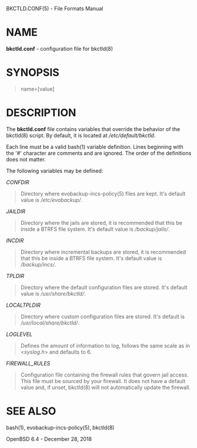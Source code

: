 BKCTLD.CONF(5) - File Formats Manual

# NAME

**bkctld.conf** - configuration file for
bkctld(8)

# SYNOPSIS

> name=\[value]

# DESCRIPTION

The
**bkctld.conf**
file contains variables that override the behavior of the
bkctld(8)
script.
By default, it is located at
*/etc/default/bkctld*.

Each line must be a valid
bash(1)
variable definition.
Lines beginning with the
'#'
character are comments and are ignored.
The order of the definitions does not matter.

The following variables may be defined:

*CONFDIR*

> Directory where
> evobackup-incs-policy(5)
> files are kept.
> It's default value is
> */etc/evobackup/*.

*JAILDIR*

> Directory where the jails are stored,
> it is recommended that this be inside a BTRFS file system.
> It's default value is
> */backup/jails/*.

*INCDIR*

> Directory where incremental backups are stored,
> it is recommended that this be inside a BTRFS file system.
> It's default value is
> */backup/incs/*.

*TPLDIR*

> Directory where the default configuration files are stored.
> It's default value is
> */usr/share/bkctld/*.

*LOCALTPLDIR*

> Directory where custom configuration files are stored.
> It's default is
> */usr/local/share/bkctld/*.

*LOGLEVEL*

> Defines the amount of information to log, follows the same scale as in
> &lt;*syslog.h*>
> and defaults to 6.

*FIREWALL\_RULES*

> Configuration file containing the firewall rules that govern jail access.
> This file must be sourced by your firewall.
> It does not have a default value and, if unset,
> bkctld(8)
> will not automatically update the firewall.

# SEE ALSO

bash(1),
evobackup-incs-policy(5),
bkctld(8)

OpenBSD 6.4 - December 28, 2018
